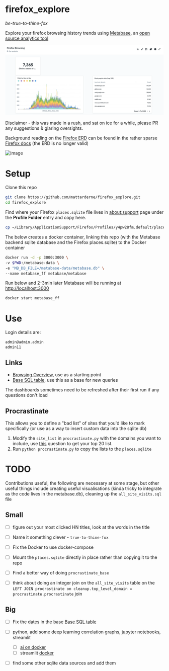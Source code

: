 # firefox_explore

_be-true-to-thine-fox_

Explore your firefox browsing history trends using [Metabase](https://www.metabase.com/), an [open source analytics tool](https://github.com/metabase/metabase)

![image](/firefox.png)

Disclaimer - this was made in a rush, and sat on ice for a while, please PR any suggestions & glaring oversights. 

Background reading on the [Firefox ERD](https://gist.github.com/turboBasic/0f1e770dae28b529470da2a98b245a46) can be found in the rather sparse [Firefox docs](https://wiki.mozilla.org/Places) (the ERD is no longer valid)

![image](https://user-images.githubusercontent.com/23472325/195833395-bc3d5872-cbef-425d-92e7-e42ff3fecf88.png)

# Setup

Clone this repo
```bash
git clone https://github.com/mattarderne/firefox_explore.git
cd firefox_explore
```

Find where your Firefox `places.sqlite` file lives in [about:support](about:support) page under the **Profile Folder** entry and copy here.

```bash
cp ~/Library/ApplicationSupport/Firefox/Profiles/y4pw28fm.default/places.sqlite .
```

The below creates a docker container, linking this repo (with the Metabase backend sqlite database and the Firefox places.sqlite) to the Docker container

```bash
docker run -d -p 3000:3000 \
-v $PWD:/metabase-data \
-e "MB_DB_FILE=/metabase-data/metabase.db" \
--name metabase_ff metabase/metabase
```

Run below and 2-3min later Metabase will be running at [http://localhost:3000](http://localhost:3000/dashboard/1)
```bash
docker start metabase_ff
```

# Use 

Login details are:

```
admin@admin.admin
admin11
```


## Links
* [Browsing Overview](http://localhost:3000/dashboard/1), use as a starting point
* [Base SQL table](http://localhost:3000/question/33), use this as a base for new queries

The dashboards sometimes need to be refreshed after their first run if any questions don't load

## Procrastinate

This allows you to define a "bad list" of sites that you'd like to mark specifically (or use as a way to insert custom data into the sqlite db)

1. Modify the `site_list` in `procrastinate.py` with the domains you want to include, use [this](http://localhost:3000/question/37) question to get your top 20 list.
2. Run `python procrastinate.py` to copy the lists to the `places.sqlite`

# TODO

Contributions useful, the following are necessary at some stage, but other useful things include creating useful visualisations (kinda tricky to integrate as the code lives in the metabase.db), cleaning up the `all_site_visits.sql` file 

## Small
* [ ] figure out your most clicked HN titles, look at the words in the title
* [ ] Name it something clever - `true-to-thine-fox`
* [ ] Fix the Docker to use docker-compose
* [ ] Mount the `places.sqlite` directly in place rather than copying it to the repo
* [ ] Find a better way of doing `procrastinate_base` 
* [ ] think about doing an integer join on the `all_site_visits` table on the `LEFT JOIN procrastinate on cleanup.top_level_domain = procrastinate.procrastinate` join


## Big
* [ ] Fix the dates in the base [Base SQL table](http://localhost:3000/question/33)
* [ ] python, add some deep learning correlation graphs, jupyter notebooks, streamlit
    * [ ] [ai on docker](https://github.com/zacheberhart/Learning-to-Feel)
    * [ ] streamlit [docker](https://medium.com/@ansjin/how-to-create-and-deploy-data-exploration-web-app-easily-using-python-a03c4b8a1f3e)
* [ ] find some other sqlite data sources and add them 







